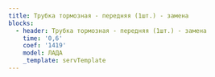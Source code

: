 ```yaml
---
title: Трубка тормозная - передняя (1шт.) - замена
blocks:
  - header: Трубка тормозная - передняя (1шт.) - замена
    time: '0,6'
    coef: '1419'
    model: ЛАДА
    _template: servTemplate
---
```

        